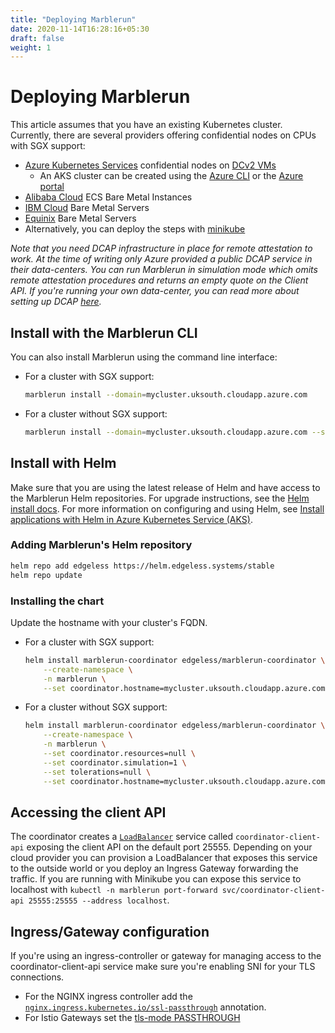 ```yaml
---
title: "Deploying Marblerun"
date: 2020-11-14T16:28:16+05:30
draft: false
weight: 1
---
```


# Deploying Marblerun

This article assumes that you have an existing Kubernetes cluster. Currently, there are several providers offering confidential nodes on CPUs with SGX support:

* [Azure Kubernetes Services](https://docs.microsoft.com/en-us/azure/confidential-computing/confidential-nodes-aks-overview) confidential nodes on [DCv2 VMs](https://docs.microsoft.com/en-us/azure/confidential-computing/confidential-computing-enclaves)
    * An AKS cluster can be created using the [Azure CLI](https://docs.microsoft.com/en-us/azure/aks/kubernetes-walkthrough) or the [Azure portal](https://docs.microsoft.com/en-us/azure/aks/kubernetes-walkthrough-portal)
* [Alibaba Cloud](https://www.alibabacloud.com/help/doc-detail/108507.htm) ECS Bare Metal Instances
* [IBM Cloud](https://cloud.ibm.com/docs/bare-metal?topic=bare-metal-bm-server-provision-sgx) Bare Metal Servers
* [Equinix](https://metal.equinix.com/product/features/) Bare Metal Servers
* Alternatively, you can deploy the steps with [minikube](https://minikube.sigs.k8s.io/docs/start/)

*Note that you need DCAP infrastructure in place for remote attestation to work. At the time of writing only Azure provided a public DCAP service in their data-centers. You can run Marblerun in simulation mode which omits remote attestation procedures and returns an empty quote on the Client API. If you're running your own data-center, you can read more about setting up DCAP [here](https://software.intel.com/content/www/us/en/develop/articles/intel-software-guard-extensions-data-center-attestation-primitives-quick-install-guide.html).*

## Install with the Marblerun CLI

You can also install Marblerun using the command line interface:

* For a cluster with SGX support:

    ```bash
    marblerun install --domain=mycluster.uksouth.cloudapp.azure.com
    ```

* For a cluster without SGX support:

    ```bash
    marblerun install --domain=mycluster.uksouth.cloudapp.azure.com --simulation
    ```

## Install with Helm

Make sure that you are using the latest release of Helm and have access to the Marblerun Helm repositories. For upgrade instructions, see the [Helm install docs](https://docs.helm.sh/using_helm/#installing-helm). For more information on configuring and using Helm, see [Install applications with Helm in Azure Kubernetes Service (AKS)](https://docs.microsoft.com/en-us/azure/aks/kubernetes-helm).

### Adding Marblerun's Helm repository

```bash
helm repo add edgeless https://helm.edgeless.systems/stable
helm repo update
```

### Installing the chart

Update the hostname with your cluster's FQDN.

* For a cluster with SGX support:

    ```bash
    helm install marblerun-coordinator edgeless/marblerun-coordinator \
        --create-namespace \
        -n marblerun \
        --set coordinator.hostname=mycluster.uksouth.cloudapp.azure.com
    ```

* For a cluster without SGX support:

    ```bash
    helm install marblerun-coordinator edgeless/marblerun-coordinator \
        --create-namespace \
        -n marblerun \
        --set coordinator.resources=null \
        --set coordinator.simulation=1 \
        --set tolerations=null \
        --set coordinator.hostname=mycluster.uksouth.cloudapp.azure.com
    ```

## Accessing the client API

The coordinator creates a [`LoadBalancer`](https://kubernetes.io/docs/concepts/services-networking/service/#loadbalancer) service called `coordinator-client-api` exposing the client API on the default port 25555.
Depending on your cloud provider you can provision a LoadBalancer that exposes this service to the outside world or you deploy an Ingress Gateway forwarding the traffic.
If you are running with Minikube you can expose this service to localhost with `kubectl -n marblerun port-forward svc/coordinator-client-api 25555:25555 --address localhost`.

## Ingress/Gateway configuration

If you're using an ingress-controller or gateway for managing access to the coordinator-client-api service make sure you're enabling SNI for your TLS connections.

* For the NGINX ingress controller add the [`nginx.ingress.kubernetes.io/ssl-passthrough`](https://kubernetes.github.io/ingress-nginx/user-guide/nginx-configuration/annotations/#ssl-passthrough) annotation.
* For Istio Gateways set the [tls-mode PASSTHROUGH](https://istio.io/latest/docs/tasks/traffic-management/ingress/ingress-sni-passthrough/#configure-an-ingress-gateway)
